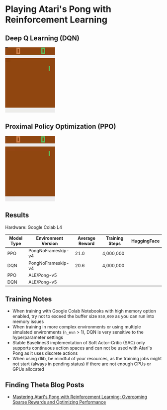 # Playing Atari's Pong with Reinforcement Learning

## Deep Q Learning (DQN)

![](/Images/atari_pong_dqn.gif)

## Proximal Policy Optimization (PPO)

![](/Images/atari_pong_ppo.gif)

## Results
Hardware: Google Colab L4

| Model Type | Environment Version | Average Reward | Training Steps | HuggingFace |
|------------|---------------------|----------------|----------------| ------------|
| PPO        | PongNoFrameskip-v4  | 21.0           | 4,000,000      |             |
| DQN        | PongNoFrameskip-v4  | 20.6           | 4,000,000      |             |
| PPO        | ALE/Pong-v5         |                |                |             |
| DQN        | ALE/Pong-v5         |                |                |             |

## Training Notes
- When training with Google Colab Notebooks with high memory option enabled, try not to exceed the buffer size `850,000` as you can run into memory issues
- When training in more complex environments or using multiple simulated environments (`n_evn` > 1), DQN is very sensitive to the hyperparameter settings
- Stable Baselines3 implementation of Soft Actor-Critic (SAC) only supports continuous action spaces and can not be used with Atari's Pong as it uses discrete actions
- When using rllib, be mindful of your resources, as the training jobs might not start (always in pending status) if there are not enough CPUs or GPUs allocated
  
## Finding Theta Blog Posts
- [Mastering Atari's Pong with Reinforcement Learning: Overcoming Sparse Rewards and Optimizing Performance](https://www.findingtheta.com/blog/mastering-ataris-pong-with-reinforcement-learning-overcoming-sparse-rewards-and-optimizing-performance)
